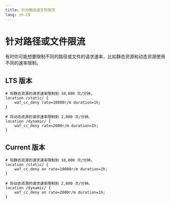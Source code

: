```yaml
---
title: 针对路径或文件限流
lang: zh-CN
---
```


# 针对路径或文件限流

有时你可能想要限制不同的路径或文件的请求速率，比如静态资源和动态资源使用不同的速率限制。

## LTS 版本

```nginx
# 将静态资源的请求速率限制到 10,000 次/分钟。
location /static/ {
    waf_cc_deny rate=10000r/m duration=1h;
}

# 将动态资源的请求速率限制到 2,000 次/分钟。
location /dynamic/ {
    waf_cc_deny rate=2000r/m duration=1h;
}
```

## Current 版本

```nginx
# 将静态资源的请求速率限制到 10,000 次/分钟。
location /static/ {
    waf_cc_deny on rate=10000r/m duration=1h;
}

# 将动态资源的请求速率限制到 2,000 次/分钟。
location /dynamic/ {
    waf_cc_deny on rate=2000r/m duration=1h;
}
